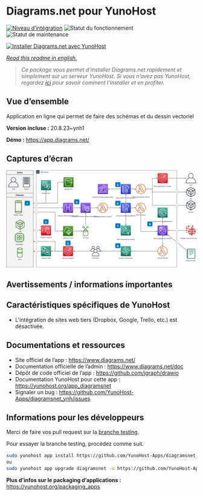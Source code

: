 <!--
N.B.: This README was automatically generated by https://github.com/YunoHost/apps/tree/master/tools/README-generator
It shall NOT be edited by hand.
-->

# Diagrams.net pour YunoHost

[![Niveau d’intégration](https://dash.yunohost.org/integration/diagramsnet.svg)](https://dash.yunohost.org/appci/app/diagramsnet) ![Statut du fonctionnement](https://ci-apps.yunohost.org/ci/badges/diagramsnet.status.svg) ![Statut de maintenance](https://ci-apps.yunohost.org/ci/badges/diagramsnet.maintain.svg)

[![Installer Diagrams.net avec YunoHost](https://install-app.yunohost.org/install-with-yunohost.svg)](https://install-app.yunohost.org/?app=diagramsnet)

*[Read this readme in english.](./README.md)*

> *Ce package vous permet d’installer Diagrams.net rapidement et simplement sur un serveur YunoHost.
Si vous n’avez pas YunoHost, regardez [ici](https://yunohost.org/#/install) pour savoir comment l’installer et en profiter.*

## Vue d’ensemble

Application en ligne qui permet de faire des schémas et du dessin vectoriel


**Version incluse :** 20.8.23~ynh1

**Démo :** https://app.diagrams.net/

## Captures d’écran

![Capture d’écran de Diagrams.net](./doc/screenshots/screenshot.png)

## Avertissements / informations importantes

## Caractéristiques spécifiques de YunoHost

* L'intégration de sites web tiers (Dropbox, Google, Trello, etc.) est désactivée.

## Documentations et ressources

* Site officiel de l’app : <https://www.diagrams.net/>
* Documentation officielle de l’admin : <https://www.diagrams.net/doc>
* Dépôt de code officiel de l’app : <https://github.com/jgraph/drawio>
* Documentation YunoHost pour cette app : <https://yunohost.org/app_diagramsnet>
* Signaler un bug : <https://github.com/YunoHost-Apps/diagramsnet_ynh/issues>

## Informations pour les développeurs

Merci de faire vos pull request sur la [branche testing](https://github.com/YunoHost-Apps/diagramsnet_ynh/tree/testing).

Pour essayer la branche testing, procédez comme suit.

``` bash
sudo yunohost app install https://github.com/YunoHost-Apps/diagramsnet_ynh/tree/testing --debug
ou
sudo yunohost app upgrade diagramsnet -u https://github.com/YunoHost-Apps/diagramsnet_ynh/tree/testing --debug
```

**Plus d’infos sur le packaging d’applications :** <https://yunohost.org/packaging_apps>